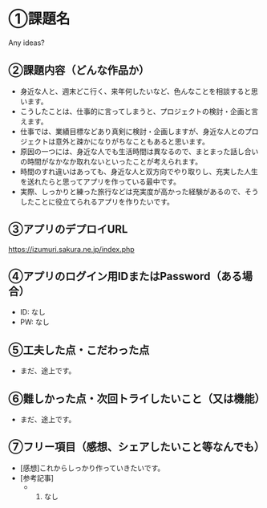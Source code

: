 # ①課題名
Any ideas?　

## ②課題内容（どんな作品か）
- 身近な人と、週末どこ行く、来年何したいなど、色んなことを相談すると思います。
- こうしたことは、仕事的に言ってしまうと、プロジェクトの検討・企画と言えます。
- 仕事では、業績目標などあり真剣に検討・企画しますが、身近な人とのプロジェクトは意外と疎かになりがちなこともあると思います。
- 原因の一つには、身近な人でも生活時間は異なるので、まとまった話し合いの時間がなかなか取れないといったことが考えられます。
- 時間のすれ違いはあっても、身近な人と双方向でやり取りし、充実した人生を送れたらと思ってアプリを作っている最中です。
- 実際、しっかりと練った旅行などは充実度が高かった経験があるので、そうしたことに役立てられるアプリを作りたいです。

## ③アプリのデプロイURL
https://izumuri.sakura.ne.jp/index.php

## ④アプリのログイン用IDまたはPassword（ある場合）
- ID: なし
- PW: なし

## ⑤工夫した点・こだわった点
- まだ、途上です。

## ⑥難しかった点・次回トライしたいこと（又は機能）
- まだ、途上です。

## ⑦フリー項目（感想、シェアしたいこと等なんでも）
- [感想]これからしっかり作っていきたいです。
- [参考記事]
  - 1. なし